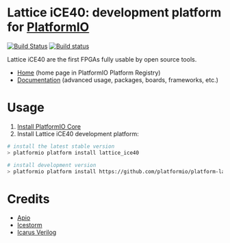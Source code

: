 # Lattice iCE40: development platform for [PlatformIO](http://platformio.org)
[![Build Status](https://travis-ci.org/platformio/platform-lattice_ice40.svg?branch=develop)](https://travis-ci.org/platformio/platform-lattice_ice40)
[![Build status](https://ci.appveyor.com/api/projects/status/4q0e67cy1ax5x67a/branch/develop?svg=true)](https://ci.appveyor.com/project/ivankravets/platform-lattice_ice40/branch/develop)

Lattice iCE40 are the first FPGAs fully usable by open source tools.

* [Home](http://platformio.org/platforms/lattice_ice40) (home page in PlatformIO Platform Registry)
* [Documentation](http://docs.platformio.org/page/platforms/lattice_ice40.html) (advanced usage, packages, boards, frameworks, etc.)

# Usage

1. [Install PlatformIO Core](http://docs.platformio.org/en/latest/core.html)
2. Install Lattice iCE40 development platform:

```bash
# install the latest stable version
> platformio platform install lattice_ice40

# install development version
> platformio platform install https://github.com/platformio/platform-lattice_ice40.git
```

# Credits

* [Apio](https://github.com/FPGAwars/apio)
* [Icestorm](http://www.clifford.at/icestorm/)
* [Icarus Verilog](http://iverilog.icarus.com/)
